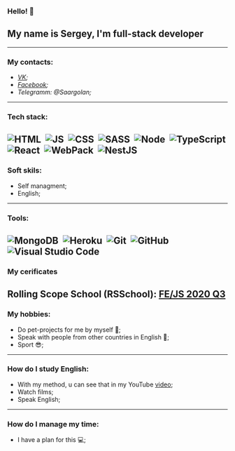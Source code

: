 ### Hello! 👋 
## My name is Sergey, I'm full-stack developer
---
### My contacts:
* _[VK](https://vk.com/sr233);_
* _[Facebook](https://www.facebook.com/sergey.saltanov);_
* _Telegramm: @Saargolan;_
---
### Tech stack:
![HTML](https://img.shields.io/badge/-HTML-333333?style=flat&logo=HTML5&logoColor=E34F26)&nbsp;
![JS](https://img.shields.io/badge/-JavaScript-333333?style=flat&logo=javascript)&nbsp;
![CSS](https://img.shields.io/badge/-CSS-333333?style=flat&logo=CSS3&logoColor=1572B6)&nbsp;
![SASS](https://img.shields.io/badge/-SASS-333333?style=flat&logo=SASS)&nbsp;
![Node](https://img.shields.io/badge/-Node-333333?style=flat&logo=bootstrap&logoColor=Node)&nbsp;
![TypeScript](https://img.shields.io/badge/-TypeScript-333333?style=flat&logo=TypeScript&logoColor=007ACC)
![React](https://img.shields.io/badge/-React-333333?style=flat&logo=react)&nbsp;
![WebPack](https://img.shields.io/badge/-WebPack-333333?style=flat&logo=WebPack)&nbsp;
![NestJS](https://img.shields.io/badge/-Nestjs-333333?style=flat&logo=Nestjs)&nbsp;
---
### Soft skils:
* Self managment;
* English;
---
### Tools:
![MongoDB](https://img.shields.io/badge/-MongoDB-333333?style=flat&logo=MongoDB)&nbsp;
![Heroku](https://img.shields.io/badge/-Heroku-333333?style=flat&logo=Heroku)&nbsp;
![Git](https://img.shields.io/badge/-Git-333333?style=flat&logo=git)&nbsp;
![GitHub](https://img.shields.io/badge/-GitHub-333333?style=flat&logo=github)&nbsp;
![Visual Studio Code](https://img.shields.io/badge/-Visual%20Studio%20Code-333333?style=flat&logo=visual-studio-code&logoColor=007ACC)&nbsp;
---
### My cerificates
Rolling Scope School (RSSchool):
[FE/JS 2020 Q3](https://app.rs.school/certificate/5md9ye5j)
---
### My hobbies:
* Do pet-projects for me by myself :heartbeat:;
* Speak with people from other countries in English :dizzy:;
* Sport :sunglasses:;
---
### How do I study English:
* With my method, u can see that in my YouTube [video](https://www.youtube.com/watch?v=e9f09M-YeaM);
* Watch films;
* Speak English;
---
### How do I manage my time:
* I have a plan for this :computer:; 
<!--
**Srr233/Srr233** is a ✨ _special_ ✨ repository because its `README.md` (this file) appears on your GitHub profile.

Here are some ideas to get you started:

- 🔭 I’m currently working on ...
- 🌱 I’m currently learning ...
- 👯 I’m looking to collaborate on ...
- 🤔 I’m looking for help with ...
- 💬 Ask me about ...
- 📫 How to reach me: ...
- 😄 Pronouns: ...
- ⚡ Fun fact: ...
-->
